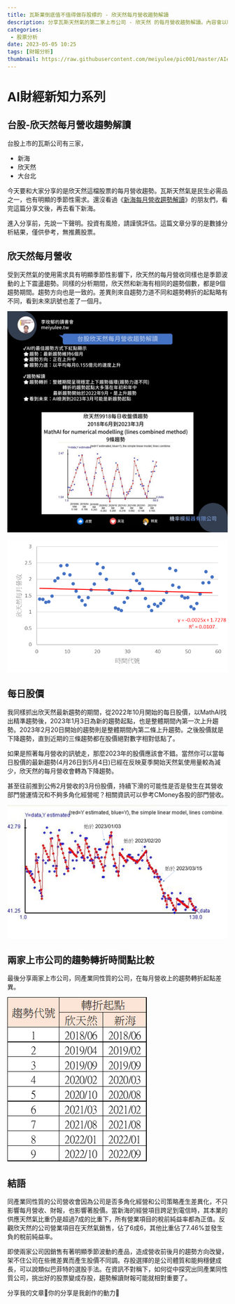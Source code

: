```yaml
---
title: 瓦斯業倒底值不值得做存股標的 - 欣天然每月營收趨勢解讀
description: 分享瓦斯天然氣的第二家上市公司 - 欣天然 的每月營收趨勢解讀。內容會以昨天的新海結果為基準做一簡單對比。
categories:
 - 股票分析
date: 2023-05-05 10:25
tags: [財報分析]
thumbnail: https://raw.githubusercontent.com/meiyulee/pic001/master/AIecon/AIECON%20(24).JPG
---
```


# AI財經新知力系列

## 台股-欣天然每月營收趨勢解讀

台股上市的瓦斯公司有三家，

- 新海
- 欣天然
- 大台北

今天要和大家分享的是欣天然這檔股票的每月營收趨勢。瓦斯天然氣是民生必需品之一，也有明顯的季節性需求。還沒看過《[新海每月營收趨勢解讀]()》的朋友們，看完這篇分享文後，再去看下新海。

進入分享前，先說一下聲明。投資有風險，請謹慎評估。這篇文章分享的是數據分析結果，僅供參考，無推薦股票。

## 欣天然每月營收

受到天然氣的使用需求具有明顯季節性影響下，欣天然的每月營收同樣也是季節波動的上下震盪趨勢。同樣的分析期間，欣天然和新海有相同的趨勢個數，都是9個趨勢期間。趨勢方向也是一致的。差異則來自趨勢力道不同和趨勢轉折的起點略有不同，看到未來訊號也差了一個月。

![](https://raw.githubusercontent.com/meiyulee/pic001/master/AIecon/AIECON%20(25).JPG)

![](https://raw.githubusercontent.com/meiyulee/pic001/master/AIecon/potato_e61c3449-83fe-43d8-92ca-a10a354aad35_b56abc0942255b64b810071a20176805c8637a17.png)

## 每日股價

我同樣抓出欣天然最新趨勢的期間，從2022年10月開始的每日股價，以MathAI找出精準趨勢後，2023年1月3日為新的趨勢起點，也是整體期間內第一次上升趨勢。2023年2月20日開始的趨勢則是整體期間內第二條上升趨勢。之後股價就是下降趨勢，直到近期的三條趨勢都在股價絕對數字相對低點了。

如果是照著每月營收的訊號走，那麼2023年的股價應該會不錯。當然你可以當每日股價的最新趨勢(4月26日到5月4日)已經在反映夏季開始天然氣使用量較為減少，欣天然的每月營收會轉為下降趨勢。

甚至往前推到公佈2月營收的3月份股價，持續下滑的可能性是否是發生在其營收部門營運情況和不夠多角化經營呢？相關資訊可以參考CMoney各股的部門營收。

![](https://raw.githubusercontent.com/meiyulee/pic001/master/AIecon/potato_e61c3449-83fe-43d8-92ca-a10a354aad35_d5c162f9f50b86edf4c818d8848c20e52d57ff02.png)

## 兩家上市公司的趨勢轉折時間點比較

最後分享兩家上市公司，同產業同性質的公司，在每月營收上的趨勢轉折起點差異。

![](https://raw.githubusercontent.com/meiyulee/pic001/master/AIecon/potato_e61c3449-83fe-43d8-92ca-a10a354aad35_7bdfd1f6eb82a9b16e970a0375b3001b755d28af.png)

## 結語

同產業同性質的公司營收會因為公司是否多角化經營和公司策略產生差異化，不只影響每月營收、財報，也影響著股價。當新海的經營項目跨足到電信時，其本業的供應天然氣比重仍是超過7成的比重下，所有營業項目的稅前純益率都為正值。反觀欣天然的公司營業項目在天然氣銷售，佔了6成6，其他比重佔了7.46%並發生負的稅前純益率。


即使兩家公司因銷售有著明顯季節波動的產品，造成營收前後月的趨勢方向改變，架不住公司在些微差異而產生股價不同調。存股選擇的是公司體質和能夠穩健成長，可以說類似巴菲特的選股手法。在資訊不對稱下，如何從中探究出同產業同性質公司，挑出好的股票變成存股，趨勢解讀財報可能就相對重要了。

分享我的文章💎你的分享是我創作的動力💎
